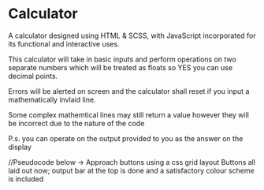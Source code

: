 # Calculator

A calculator designed using HTML & SCSS, with JavaScript incorporated for its functional and interactive uses.

This calculator will take in basic inputs and perform operations on two separate numbers which will be treated as floats so YES you can use decimal points.

Errors will be alerted on screen and the calculator shall reset if you input a mathematically invlaid line.

Some complex mathemtical lines may still return a value however they will be incorrect due to the nature of the code

P.s. you can operate on the output provided to you as the answer on the display




//Pseudocode below ->
Approach buttons using a css grid layout 
Buttons all laid out now; output bar at the top is done and a satisfactory colour scheme is included

